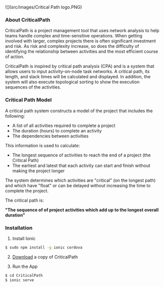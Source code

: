 ![](src/images/Critical Path logo.PNG)

### About CriticalPath

CriticalPath is a project management tool that uses network analysis to help teams handle complex and time-sensitive operations. When getting involved with larger, complex projects there is often significant investment and risk. As risk and complexity increase, so does the difficulty of identifying the relationship between activities and the most efficient course of action. 

CriticalPath is inspired by critical path analysis (CPA) and is a system that allows users to input activity-on-node task networks. A critical path, its length, and slack times will be calculated and displayed. In addition, the system will also execute topological sorting to show the execution sequences of the activities.
 
 ### Critical Path Model
 
 A critical path system constructs a model of the project that includes the following:
 
* A list of all activities required to complete a project
* The duration (hours) to complete an activity
* The dependencies between activities

This information is used to calculate:

* The longest sequence of activities to reach the end of a project (the Critical Path)
* The earliest and latest that each activity can start and finish without making the project longer

The system determines which activities are "critical" (on the longest path) and which have "float" or can be delayed without increasing the time to complete the project. 

The critical path is:

**"The sequence of of project activities which add up to the longest overall duration"**

### Installation

1. Install Ionic

```bash
$ sudo npm install -g ionic cordova
```

2. [Download](https://github.com/Team-Rambutan/CriticalPath) a copy of CriticalPath 

3. Run the App

```bash
$ cd CriticalPath
$ ionic serve
```
